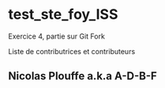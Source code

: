 # test_ste_foy_ISS
Exercice 4, partie sur Git Fork

Liste de contributrices et contributeurs

Nicolas Plouffe a.k.a A-D-B-F
---

